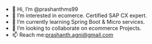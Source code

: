 - 👋 Hi, I’m @prashanthms99
- 👀 I’m interested in ecomerce. Certified SAP CX expert.
- 🌱 I’m currently learning Spring Boot & Micro services.
- 💞️ I’m looking to collaborate on ecommerce Projects.
- 📫 Reach me:prashanth.agni@gmail.com

<!---
prashanthms99/prashanthms99 is a ✨ special ✨ repository because its `README.md` (this file) appears on your GitHub profile.
You can click the Preview link to take a look at your changes.
--->
